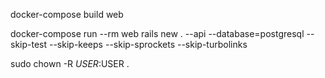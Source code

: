 docker-compose build web

docker-compose run --rm web rails new . --api --database=postgresql --skip-test --skip-keeps --skip-sprockets --skip-turbolinks

sudo chown -R $USER:$USER .